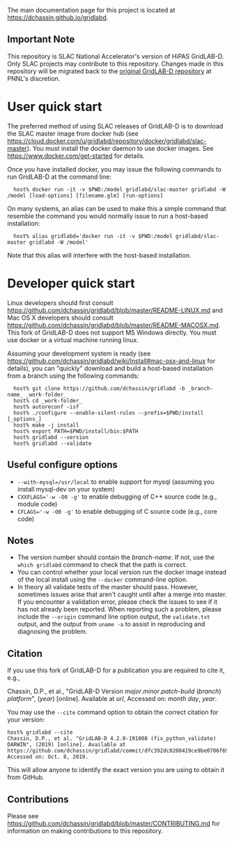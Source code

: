 The main documentation page for this project is located at https://dchassin.github.io/gridlabd.

## Important Note

This repository is SLAC National Accelerator's version of HiPAS GridLAB-D.  Only SLAC projects may contribute to this repository.  Changes made in this repository will be migrated back to the [original GridLAB-D repository](https://github.com/gridlab-d/gridlab-d) at PNNL's discretion.

# User quick start

The preferred method of using SLAC releases of GridLAB-D is to download the SLAC master image from docker hub (see https://cloud.docker.com/u/gridlabd/repository/docker/gridlabd/slac-master).  You must install the docker daemon to use docker images.  See https://www.docker.com/get-started for details.

Once you have installed docker, you may issue the following commands to run GridLAB-D at the command line:
~~~
  host% docker run -it -v $PWD:/model gridlabd/slac-master gridlabd -W /model [load-options] [filename.glm] [run-options] 
~~~ 
On many systems, an alias can be used to make this a simple command that resemble the command you would normally issue to run a host-based installation:
~~~
  host% alias gridlabd='docker run -it -v $PWD:/model gridlabd/slac-master gridlabd -W /model'
~~~
Note that this alias will interfere with the host-based installation.

# Developer quick start

Linux developers should first consult https://github.com/dchassin/gridlabd/blob/master/README-LINUX.md and Mac OS X developers should consult https://github.com/dchassin/gridlabd/blob/master/README-MACOSX.md. This fork of GridLAB-D does not support MS Windows directly. You must use docker or a virtual machine running linux.

Assuming your development system is ready (see https://github.com/dchassin/gridlabd/wiki/Install#mac-osx-and-linux for details), you can "quickly" download and build a host-based installation from a branch using the following commands:
~~~
  host% git clone https://github.com/dchassin/gridlabd -b _branch-name_ _work-folder_
  host% cd _work-folder_
  host% autoreconf -isf
  host% ./configure --enable-silent-rules --prefix=$PWD/install [_options_]
  host% make -j install
  host% export PATH=$PWD/install/bin:$PATH
  host% gridlabd --version
  host% gridlabd --validate
~~~
## Useful configure options
 - `--with-mysql=/usr/local` to enable support for mysql (assuming you install mysql-dev on your system)
 - `CXXFLAGS='-w -O0 -g'` to enable debugging of C++ source code (e.g., module code)
 - `CFLAGS='-w -O0 -g'` to enable debugging of C source code (e.g., core code)

## Notes
- The version number should contain the _branch-name_.  If not, use the `which gridlabd` command to check that the path is correct.
- You can control whether your local version run the docker image instead of the local install using the `--docker` command-line option.
- In theory all validate tests of the master should pass. However, sometimes issues arise that aren't caught until after a merge into master.  If you encounter a validation error, please check the issues to see if it has not already been reported.  When reporting such a problem, please include the `--origin` command line option output, the `validate.txt` output, and the output from `uname -a` to assist in reproducing and diagnosing the problem.

## Citation

If you use this fork of GridLAB-D for a publication you are required to cite it, e.g.,

Chassin, D.P., et al., "GridLAB-D Version _major_._minor_._patch_-_build_ (_branch_) _platform_", (_year_) [online]. Available at _url_, Accessed on: _month_ _day_, _year_.

You may use the `--cite` command option to obtain the correct citation for your version:
~~~
host% gridlabd --cite
Chassin, D.P., et al. "GridLAB-D 4.2.0-191008 (fix_python_validate) DARWIN", (2019) [online]. Available at https://github.com/dchassin/gridlabd/commit/dfc392dc0208419ce9be0706f699fdd9a11e3f5b, Accessed on: Oct. 8, 2019.
~~~
This will allow anyone to identify the exact version you are using to obtain it from GitHub.

## Contributions

Please see https://github.com/dchassin/gridlabd/blob/master/CONTRIBUTING.md for information on making contributions to this repository.

